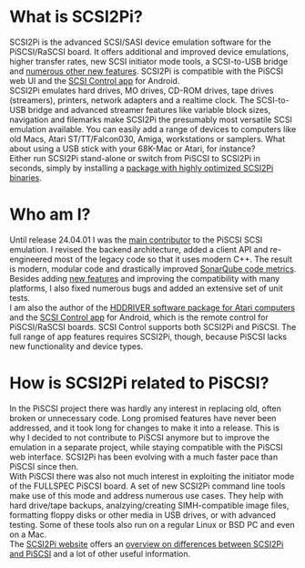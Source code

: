 # What is SCSI2Pi?

SCSI2Pi is the advanced SCSI/SASI device emulation software for the PiSCSI/RaSCSI board. It offers additional and improved device emulations, higher transfer rates, new SCSI initiator mode tools, a SCSI-to-USB bridge and <a href="https://www.scsi2pi.net/en/piscsi_comparison.html">numerous other new features</a>. SCSI2Pi is compatible with the PiSCSI web UI and the <a href="https://www.scsi2pi.net/en/app.html">SCSI Control app</a> for Android.<br />
SCSI2Pi emulates hard drives, MO drives, CD-ROM drives, tape drives (streamers), printers, network adapters and a realtime clock. The SCSI-to-USB bridge and advanced streamer features like variable block sizes, navigation and filemarks make SCSI2Pi the presumably most versatile SCSI emulation available. You can easily add a range of devices to computers like old Macs, Atari ST/TT/Falcon030, Amiga, workstations or samplers. What about using a USB stick with your 68K-Mac or Atari, for instance?<br />
Either run SCSI2Pi stand-alone or switch from PiSCSI to SCSI2Pi in seconds, simply by installing a <a href="https://www.scsi2pi.net/en/installation.html">package with highly optimized SCSI2Pi binaries</a>.

# Who am I?

Until release 24.04.01 I was the <a href="https://www.scsi2pi.net/en/scsi2pi.html">main contributor</a> to the PiSCSI SCSI emulation. I revised the backend architecture, added a client API and re-engineered most of the legacy code so that it uses modern C++. The result is modern, modular code and drastically improved <a href="https://sonarcloud.io/project/overview?id=uweseimet_scsi2pi">SonarQube code metrics</a>. Besides adding <a href="https://www.scsi2pi.net/en/scsi2pi.html">new features</a> and improving the compatibility with many platforms, I also fixed numerous bugs and added an extensive set of unit tests.<br />
I am also the author of the <a href="https://www.hddriver.net">HDDRIVER software package for Atari computers</a> and the <a href="https://www.scsi2pi.net/en/app.html">SCSI Control app</a> for Android, which is the remote control for PiSCSI/RaSCSI boards. SCSI Control supports both SCSI2Pi and PiSCSI. The full range of app features requires SCSI2Pi, though, because PiSCSI lacks new functionality and device types.

# How is SCSI2Pi related to PiSCSI?

In the PiSCSI project there was hardly any interest in replacing old, often broken or unnecessary code. Long promised features have never been addressed, and it took long for changes to make it into a release. This is why I decided to not contribute to PiSCSI anymore but to improve the emulation in a separate project, while staying compatible with the PiSCSI web interface. SCSI2Pi has been evolving with a much faster pace than PiSCSI since then.<br />
With PiSCSI there was also not much interest in exploiting the initiator mode of the FULLSPEC PiSCSI board. A set of new SCSI2Pi command line tools make use of this mode and address numerous use cases. They help with hard drive/tape backups, analzying/creating SIMH-compatible image files, formatting floppy disks or other media in USB drives, or with advanced testing. Some of these tools also run on a regular Linux or BSD PC and even on a Mac.<br />
The <a href="https://www.scsi2pi.net">SCSI2Pi website</a> offers an <a href="https://www.scsi2pi.net/en/piscsi_comparison.html">overview on differences between SCSI2Pi and PiSCSI</a> and a lot of other useful information.
